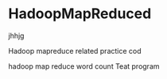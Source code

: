 
# HadoopMapReduced
jhhjg



Hadoop mapreduce related practice cod

hadoop map reduce word count 
Teat program

